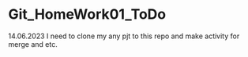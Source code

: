 # Git_HomeWork01_ToDo

14.06.2023 I need to clone my any pjt to this repo and make activity for merge and etc.
